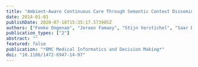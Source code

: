 ```yaml
---
title: "Ambient-Aware Continuous Care Through Semantic Context Dissemination"
date: 2014-01-01
publishDate: 2020-07-18T15:35:17.573905Z
authors: ["Femke Ongenae", "Jeroen Famaey", "Stijn Verstichel", "Saar De Zutter", "Steven Latré", "Ann Ackaert", "Piet Verhoeve", "Filip De Turck"]
publication_types: ["2"]
abstract: ""
featured: false
publication: "*BMC Medical Informatics and Decision Making*"
doi: "10.1186/1472-6947-14-97"
---
```


